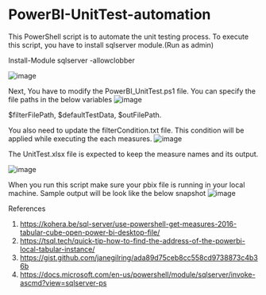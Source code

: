 # PowerBI-UnitTest-automation
This PowerShell script is to automate the unit testing process.
To execute this script, you have to install sqlserver module.(Run as admin)

Install-Module sqlserver -allowclobber

![image](https://user-images.githubusercontent.com/74527901/130020380-71c8f897-3463-497d-9de8-24b4bb5824df.png)

Next, You have to modify the PowerBI_UnitTest.ps1 file. You can specify the file paths in the below variables
![image](https://user-images.githubusercontent.com/74527901/129902945-6ff5273e-9c27-4623-bc1a-420600e76063.png)

$filterFilePath, $defaultTestData, $outFilePath.

You also need to update the filterCondition.txt file. This condition will be applied while executing the each measures.
![image](https://user-images.githubusercontent.com/74527901/129903455-393f45f4-f4c0-4147-805c-689b1b0661c1.png)

The UnitTest.xlsx file is expected to keep the measure names and its output.

![image](https://user-images.githubusercontent.com/74527901/129903689-62b3161f-b426-4f1a-a22c-1d18b47eb0cd.png)

When you run this script make sure your pbix file is running in your local machine.
Sample output will be look like the below snapshot
![image](https://user-images.githubusercontent.com/74527901/129904079-8f81b312-e9a8-447f-bd1a-126e7f3ee608.png)


References
1. https://kohera.be/sql-server/use-powershell-get-measures-2016-tabular-cube-open-power-bi-desktop-file/
2. https://tsql.tech/quick-tip-how-to-find-the-address-of-the-powerbi-local-tabular-instance/
3. https://gist.github.com/janegilring/ada89d75ceb8cc558cd9738873c4b36b
4. https://docs.microsoft.com/en-us/powershell/module/sqlserver/invoke-ascmd?view=sqlserver-ps

